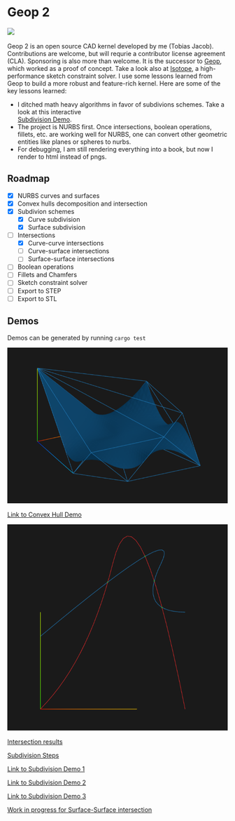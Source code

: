 # Geop 2

[![](https://img.shields.io/static/v1?label=Sponsor&message=%E2%9D%A4&logo=GitHub&color=%23fe8e86)](https://github.com/sponsors/TobiasJacob)

Geop 2 is an open source CAD kernel developed by me (Tobias Jacob). Contributions are welcome, but will requrie a contributor license agreement (CLA). Sponsoring is also more than welcome. It is the successor to [Geop](https://github.com/TobiasJacob/geop), which worked as a proof of concept. Take a look also at [Isotope](https://github.com/CADmium-Co/ISOtope), a high-performance sketch constraint solver. I use some lessons learned from Geop to build a more robust and feature-rich kernel. Here are some of the key lessons learned:
- I ditched math heavy algorithms in favor of subdivions schemes. Take a look at this interactive  
[Subdivision Demo](https://tobiasjacob.github.io/geop2/curve_curve_intersection/scene_0.html).
- The project is NURBS first. Once intersections, boolean operations, fillets, etc. are working well for NURBS, one can convert other geometric entities like planes or spheres to nurbs.
- For debugging, I am still rendering everything into a book, but now I render to html instead of pngs.

## Roadmap
- [x] NURBS curves and surfaces
- [x] Convex hulls decomposition and intersection
- [x] Subdivion schemes
    - [x] Curve subdivision
    - [x] Surface subdivision
- [ ] Intersections
    - [x] Curve-curve intersections
    - [ ] Curve-surface intersections
    - [ ] Surface-surface intersections
- [ ] Boolean operations
- [ ] Fillets and Chamfers
- [ ] Sketch constraint solver
- [ ] Export to STEP
- [ ] Export to STL

## Demos

Demos can be generated by running `cargo test`

![Convex Hull](./docs/ConvexHull.png)

[Link to Convex Hull Demo](https://tobiasjacob.github.io/geop2/nurbs_surface.html)

![Curve Intersection](./docs/Intersection.png)

[Intersection results](https://tobiasjacob.github.io/geop2/curve_curve_intersection.html)

[Subdivision Steps](https://tobiasjacob.github.io/geop2/curve_curve_intersection/scene_0.html)

[Link to Subdivision Demo 1](https://tobiasjacob.github.io/geop2/nurbs_surface_subdivide_level_1.html)

[Link to Subdivision Demo 2](https://tobiasjacob.github.io/geop2/nurbs_surface_subdivide_level_2.html)

[Link to Subdivision Demo 3](https://tobiasjacob.github.io/geop2/nurbs_surface_subdivide_level_3.html)

[Work in progress for Surface-Surface intersection](https://tobiasjacob.github.io/geop2/nurbs_surface_intersection_non_overlap.html)

